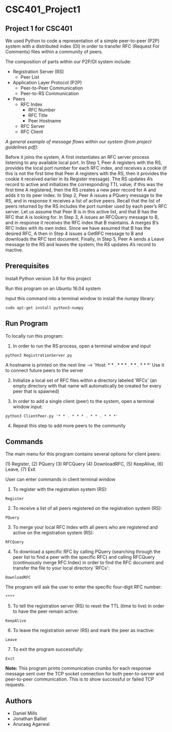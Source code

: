 # CSC401_Project1 #

## Project 1 for CSC401 ##

We used Python to code a representation of a simple peer-to-peer (P2P) system with a distributed index (DI) in order to transfer RFC (Request For Comments) files within a community of peers.

The composition of parts within our P2P/DI system include:
* Registration Server (RS)
  * Peer List
* Application Layer Protocol (P2P)
  * Peer-to-Peer Communication
  * Peer-to-RS Communication
* Peers
  * RFC Index
    * RFC Number
    * RFC Title
    * Peer Hostname
  * RFC Server
  * RFC Client


_A general example of message flows within our system (from project guidelines pdf):_

Before it joins the system, A first instantiates an RFC server process listening to any available local port.
In Step 1, Peer A registers with the RS, provides the local port number for each RFC index, and receives a
cookie (if this is not the first time that Peer A registers with the RS, then it provides the cookie it received
earlier in its Register message). The RS updates A’s record to active and initializes the corresponding TTL
value; if this was the first time A registered, then the RS creates a new peer record for A and adds it to its
peer index. In Step 2, Peer A issues a PQuery message to the RS, and in response it receives a list of active
peers. Recall that the list of peers returned by the RS includes the port number used by each peer’s RFC
server. Let us assume that Peer B is in this active list, and that B has the RFC that A is looking for. In
Step 3, A issues an RFCQuery message to B, and in response it receives the RFC index that B maintains.
A merges B’s RFC Index with its own index. Since we have assumed that B has the desired RFC, A then
in Step 4 issues a GetRFC message to B and downloads the RFC text document. Finally, in Step 5, Peer A
sends a Leave message to the RS and leaves the system; the RS updates A’s record to inactive.

## Prerequisites ##

Install Python version 3.6 for this project

Run this program on an Ubuntu 16.04 system

Input this command into a terminal window to install the _numpy_ library:
```
sudo apt-get install python3-numpy
```

## Run Program ##

To locally run this program:

  1) In order to run the RS process, open a terminal window and input
```
python3 RegistrationServer.py
```
A hostname is printed on the next line --> 'Host: * * . * * * . * * . * * *'
Use it to connect future peers to the server

  2) Initialize a local set of RFC files within a directory labeled 'RFCs' (an empty directory with that name will automatically be created for every peer that is spawned)

  3) In order to add a single client (peer) to the system, open a terminal window input:
```
python3 ClientPeer.py '* * . * * * . * * . * * *'
```
  4) Repeat this step to add more peers to the community
  
## Commands ##

The main menu for this program contains several options for client peers:

(1) Register, (2) PQuery (3) RFCQuery (4) DownloadRFC, (5) KeepAlive, (6) Leave, (7) Exit

User can enter commands in client terminal window

1) To register with the registration system (RS):
```
Register
```

2) To receive a list of all peers registered on the registration system (RS):
```
PQuery
```

3) To merge your local RFC Index with all peers who are registered and active on the registration system (RS):
```
RFCQuery
```

4) To download a specific RFC by calling PQuery (searching through the peer list to find a peer with the specific RFC) and calling RFCQuery (continuously merge RFC Index) in order to find the RFC document and transfer the file to your local directory 'RFCs':
```
DownloadRFC
```
The program will ask the user to enter the specific four-digit RFC number:
```
****
```

5) To tell the registration server (RS) to reset the TTL (time to live) in order to have the peer remain active:
```
KeepAlive
```

6) To leave the registration server (RS) and mark the peer as inactive:
```
Leave
```

7) To exit the program successfully:
```
Exit
```

**Note:** This program prints communication crumbs for each response message sent over the TCP socket connection for both peer-to-server and peer-to-peer communication. This is to show successful or failed TCP requests.

## Authors ##

* Daniel Mills
* Jonathan Balliet
* Anuraag Agarwal
